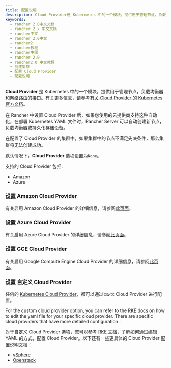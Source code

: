```yaml
---
title: 配置说明
description: Cloud Provider是 Kubernetes 中的一个模块，提供用于管理节点，负载均衡器和网络路由的接口。有关更多信息，请参考有关 Cloud Provider 的 Kubernetes 官方文档。在Rancher 中设置 Cloud Provider 后，如果您使用的云提供商支持这种自动化，在部署 Kubernetes YAML 文件时，Rancher Server 可以自动创建新节点，负载均衡器或持久化存储设备。在配置了 Cloud Provider 的集群中，如果集群中的节点不满足先决条件，那么集群将无法创建成功。默认情况下， Cloud Provider选项设置为`None`。支持的 Cloud Provider 包括：Amazon和Azure。
keywords:
  - rancher 2.0中文文档
  - rancher 2.x 中文文档
  - rancher中文
  - rancher 2.0中文
  - rancher2
  - rancher教程
  - rancher中国
  - rancher 2.0
  - rancher2.0 中文教程
  - 创建集群
  - 配置 Cloud Provider
  - 配置说明
---
```


**Cloud Provider** 是 Kubernetes 中的一个模块，提供用于管理节点，负载均衡器和网络路由的接口。有关更多信息，请参考[有关 Cloud Provider 的 Kubernetes 官方文档](https://kubernetes.io/docs/concepts/cluster-administration/cloud-providers/)。

在 Rancher 中设置 Cloud Provider 后，如果您使用的云提供商支持这种自动化，在部署 Kubernetes YAML 文件时，Rancher Server 可以自动创建新节点，负载均衡器或持久化存储设备。

在配置了 Cloud Provider 的集群中，如果集群中的节点不满足先决条件，那么集群将无法创建成功。

默认情况下，**Cloud Provider** 选项设置为`None`。

支持的 Cloud Provider 包括:

- Amazon
- Azure

### 设置 Amazon Cloud Provider

有关启用 Amazon Cloud Provider 的详细信息，请参阅[此页面](/docs/cluster-provisioning/rke-clusters/cloud-providers/amazon/_index)。

### 设置 Azure Cloud Provider

有关启用 Azure Cloud Provider 的详细信息，请参阅[此页面](/docs/cluster-provisioning/rke-clusters/cloud-providers/azure/_index)。

### 设置 GCE Cloud Provider

有关启用 Google Compute Engine Cloud Provider 的详细信息，请参阅[此页面](/docs/cluster-provisioning/rke-clusters/cloud-providers/gce/_index)。

### 设置 自定义 Cloud Provider

任何的 [Kubernetes Cloud Provider](https://kubernetes.io/docs/concepts/cluster-administration/cloud-providers/)，都可以通过`自定义` Cloud Provider 进行配置。

For the custom cloud provider option, you can refer to the [RKE docs](https://rancher.com/docs/rke/latest/en/config-options/cloud-providers/) on how to edit the yaml file for your specific cloud provider. There are specific cloud providers that have more detailed configuration :

对于自定义 Cloud Provider 选项，您可以参考 [RKE 文档](https://rancher.com/docs/rke/latest/en/config-options/cloud-providers/)，了解如何通过编辑 YAML 的方式，配置 Cloud Provider。以下还有一些更具体的 Cloud Provider 配置说明文档：

- [vSphere](https://rancher.com/docs/rke/latest/en/config-options/cloud-providers/vsphere/)
- [Openstack](https://rancher.com/docs/rke/latest/en/config-options/cloud-providers/openstack/)
